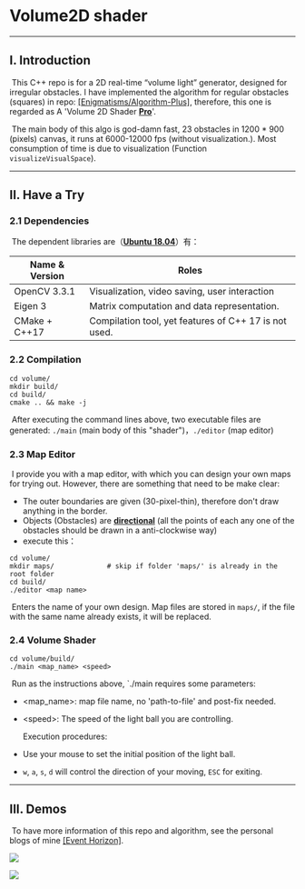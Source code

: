 # Volume2D shader

---

## I. Introduction

​		This C++ repo is for a 2D real-time “volume light” generator, designed for irregular obstacles. I have implemented the algorithm for regular obstacles (squares) in repo: [[Enigmatisms/Algorithm-Plus]](https://github.com/Enigmatisms/Algorithms-Plus/tree/master/cpp/volume), therefore, this one is regarded as A 'Volume 2D Shader **<u>Pro</u>**'.

​		The main body of this algo is god-damn fast, 23 obstacles in 1200 * 900 (pixels) canvas, it runs at 6000-12000 fps (without visualization.). Most consumption of time is due to visualization (Function `visualizeVisualSpace`).

---

## II. Have a Try

### 2.1 Dependencies

​		 The dependent libraries are（**<u>Ubuntu 18.04</u>**）有：

| Name & Version | Roles                                                 |
| -------------- | ----------------------------------------------------- |
| OpenCV 3.3.1   | Visualization, video saving, user interaction         |
| Eigen 3        | Matrix computation and data representation.           |
| CMake + C++17  | Compilation tool, yet features of C++ 17 is not used. |

### 2.2 Compilation

```shell
cd volume/
mkdir build/
cd build/
cmake .. && make -j
```

​		After executing the command lines above, two executable files are generated: `./main` (main body of this "shader")，`./editor`  (map editor)

### 2.3 Map Editor

​		I provide you with a map editor, with which you can design your own maps for trying out. However, there are something that need to be make clear:

- The outer boundaries are given (30-pixel-thin), therefore don't draw anything in the border.
- Objects (Obstacles) are **<u>directional</u>** (all the points of each any one of the obstacles should be drawn in a anti-clockwise way)
- execute this：

```shell
cd volume/
mkdir maps/				# skip if folder 'maps/' is already in the root folder
cd build/
./editor <map name>
```

​		Enters the  name of your own design. Map files are stored in `maps/`, if the file with the same name already exists, it will be replaced.

### 2.4 Volume Shader

```shell
cd volume/build/
./main <map_name> <speed>
```

​		Run as the instructions above, `./main requires some parameters:

- \<map_name\>: map file name, no 'path-to-file' and post-fix needed.

- \<speed\>: The speed of the light ball you are controlling.

  Execution procedures:

- Use your mouse to set the initial position of the light ball.

- `w`, `a`, `s`, `d` will control the direction of your moving, `ESC` for exiting.

---

## III. Demos

​		To have more information of this repo and algorithm, see the personal blogs of mine [[Event Horizon]](https://enigmatisms.github.io/).

![](/home/sentinel/volume/asset/thumbnail.png)

![](/home/sentinel/volume/asset/thumbnail2.png)